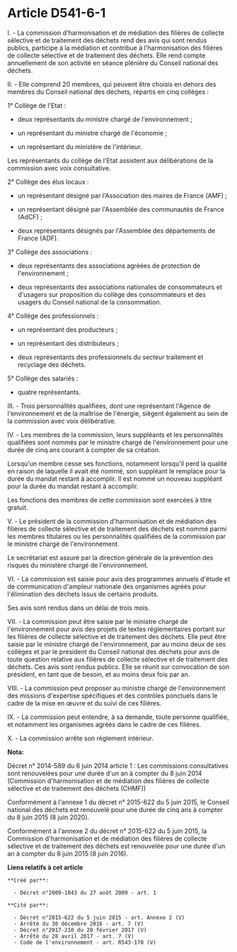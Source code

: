 # Article D541-6-1

I. - La commission d'harmonisation et de médiation des filières de collecte sélective et de traitement des déchets rend des
avis qui sont rendus publics, participe à la médiation et contribue à l'harmonisation des filières de collecte sélective et
de traitement des déchets. Elle rend compte annuellement de son activité en séance plénière du Conseil national des déchets. 

II. - Elle comprend 20 membres, qui peuvent être choisis en dehors des membres du Conseil national des déchets, répartis en
cinq collèges : 

1° Collège de l'Etat : 

- deux représentants du ministre chargé de l'environnement ; 

- un représentant du ministre chargé de l'économie ; 

- un représentant du ministère de l'intérieur. 

Les représentants du collège de l'Etat assistent aux délibérations de la commission avec voix consultative. 

2° Collège des élus locaux : 

- un représentant désigné par l'Association des maires de France (AMF) ; 

- un représentant désigné par l'Assemblée des communautés de France (AdCF) ; 

- deux représentants désignés par l'Assemblée des départements de France (ADF). 

3° Collège des associations : 

- deux représentants des associations agréées de protection de l'environnement ; 

- deux représentants des associations nationales de consommateurs et d'usagers sur proposition du collège des consommateurs
et des usagers du Conseil national de la consommation. 

4° Collège des professionnels : 

- un représentant des producteurs ; 

- un représentant des distributeurs ; 

- deux représentants des professionnels du secteur traitement et recyclage des déchets. 

5° Collège des salariés : 

- quatre représentants. 

III. - Trois personnalités qualifiées, dont une représentant l'Agence de l'environnement et de la maîtrise de l'énergie,
siègent également au sein de la commission avec voix délibérative. 

IV. - Les membres de la commission, leurs suppléants et les personnalités qualifiées sont nommés par le ministre chargé de
l'environnement pour une durée de cinq ans courant à compter de sa création. 

Lorsqu'un membre cesse ses fonctions, notamment lorsqu'il perd la qualité en raison de laquelle il avait été nommé, son
suppléant le remplace pour la durée du mandat restant à accomplir. Il est nommé un nouveau suppléant pour la durée du mandat
restant à accomplir. 

Les fonctions des membres de cette commission sont exercées à titre gratuit.

V. - Le président de la commission d'harmonisation et de médiation des filières de collecte sélective et de traitement des
déchets est nommé parmi les membres titulaires ou les personnalités qualifiées de la commission par le ministre chargé de
l'environnement. 

Le secrétariat est assuré par la direction générale de la prévention des risques du ministère chargé de l'environnement. 

VI. - La commission est saisie pour avis des programmes annuels d'étude et de communication d'ampleur nationale des
organismes agréés pour l'élimination des déchets issus de certains produits. 

Ses avis sont rendus dans un délai de trois mois. 

VII. - La commission peut être saisie par le ministre chargé de l'environnement pour avis des projets de textes
réglementaires portant sur les filières de collecte sélective et de traitement des déchets. Elle peut être saisie par le
ministre chargé de l'environnement, par au moins deux de ses collèges et par le président du Conseil national des déchets
pour avis de toute question relative aux filières de collecte sélective et de traitement des déchets. Ces avis sont rendus
publics. Elle se réunit sur convocation de son président, en tant que de besoin, et au moins deux fois par an. 

VIII. - La commission peut proposer au ministre chargé de l'environnement des missions d'expertise spécifiques et des
contrôles ponctuels dans le cadre de la mise en œuvre et du suivi de ces filières. 

IX. - La commission peut entendre, à sa demande, toute personne qualifiée, et notamment les organismes agréés dans le cadre
de ces filières.

X. - La commission arrête son règlement intérieur.

**Nota:**

Décret n° 2014-589 du 6 juin 2014 article 1 : Les commissions consultatives sont renouvelées pour une durée d'un an à compter
du 8 juin 2014 (Commission d'harmonisation et de médiation des filières de collecte sélective et de traitement des déchets
(CHMF))

Conformément à l'annexe 1 du décret n° 2015-622 du 5 juin 2015, le Conseil national des déchets est renouvelé pour une durée
de cinq ans à compter du 8 juin 2015 (8 juin 2020). 

Conformément à l'annexe 2 du décret n° 2015-622 du 5 juin 2015, la Commission d'harmonisation et de médiation des filières de
collecte sélective et de traitement des déchets est renouvelée pour une durée d'un an à compter du 8 juin 2015 (8 juin 2016).

**Liens relatifs à cet article**

	**Créé par**:

	  - Décret n°2009-1043 du 27 août 2009 - art. 1

	**Cité par**:

	  - Décret n°2015-622 du 5 juin 2015 - art. Annexe 2 (V)
	  - Arrêté du 30 décembre 2016 - art. 7 (V)
	  - Décret n°2017-210 du 20 février 2017 (V)
	  - Arrêté du 28 avril 2017 - art. 7 (V)
	  - Code de l'environnement - art. R543-170 (V)
